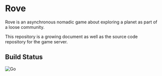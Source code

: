 Rove
====

Rove is an asynchronous nomadic game about exploring a planet as part of a loose community.

This repository is a growing document as well as the source code repository for the game server.

Build Status
------------
![Go](https://github.com/mdiluz/rove/workflows/Go/badge.svg)

